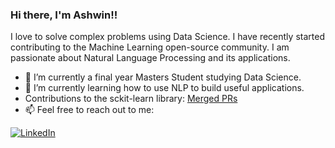 ### Hi there, I'm Ashwin!!

I love to solve complex problems using Data Science. I have recently started contributing to the Machine Learning open-source community. I am passionate about Natural Language Processing and its applications.

- 🔭 I’m currently a final year Masters Student studying Data Science.
- 🌱 I’m currently learning how to use NLP to build useful applications.
- Contributions to the sckit-learn library:
[Merged PRs](https://github.com/scikit-learn/scikit-learn/pulls?q=is%3Apr+is%3Aclosed+author%3Aawinml)
- 📫 Feel free to reach out to me: 

<a href="https://www.linkedin.com/in/ashwin-mathur-ds/"><img src="https://img.shields.io/badge/LinkedIn-Ashwin-blue" alt="LinkedIn" href="https://www.linkedin.com/in/ashwin-mathur-ds/"></a>


<!--
**awinml/awinml** is a ✨ _special_ ✨ repository because its `README.md` (this file) appears on your GitHub profile.

Here are some ideas to get you started:



- 👯 I’m looking to collaborate on ...
- 🤔 I’m looking for help with ...
- 💬 Ask me about ...
- 📫 How to reach me: ...
- 😄 Pronouns: ...
- ⚡ Fun fact: ...

<!--![](https://komarev.com/ghpvc/?username=awinml&color=green&style=for-the-badge&label=Profile+Views)

[![My GitHub Stats](https://github-readme-stats.vercel.app/api/?username=awinml&count_private=true&show_icons=true&hide_rank=true&hide=contribs&include_all_commits=true)]()-->

